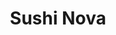 ---
layout: place
title: "Sushi Nova"
permalink: /illinois/westmont/sushi-nova.html
stateAbbr: IL
stateName: Illinois
cityName: Westmont
seo:
  name: "Sushi Nova"
  type: Restaurant
  links: null
description: "Looking for sushi in Westmont, Illinois? Check out Sushi Nova for a delightful Japanese dining experience. Enjoy a variety of sushi and other dishes in a wel..."
place_id: ChIJleMRE0xPDogRMWwWjSMKH8U
photos:
  - name: >-
      places/ChIJleMRE0xPDogRMWwWjSMKH8U/photos/AeeoHcIcMCqC8NaOYxytme4YJaTAFfZ31EMOCnCZkS8B4O0Ng4YLAzx9pL3NzpXXallYNza7QO7DaYWzOCck0_J3UqKxRGSW6nOvguNpZCvYTBhUNGveioqI5-g0BXYpdsgABeKhABkaRjXRDdu4uM0FoTbJU64SuSjiiZ-AskWHsstImcQUlROBABOXtxnWPrYibzseNCoCkfwFwiE-3RJKz7Z8TtAcDvWHuluCl5WMKOoAexsNevxvhgMKe9Fj2D8C5M_MjUUOCuY7ROZaQbjQPlgVeG6OboXTZtQtvIEbwivF-fu61-rt5hl-acrAd5tWXZNXH5P1NzAKC9trybTHDIFvQEs2Yc8JCuApkym4tMH7b1uOmzZ4qlQTnwNP68_xMPjb9uEwZ0gO5ArrYlydlE4hj-dx1mQqvquS2aYow_xFIy6F
    widthPx: 4032
    heightPx: 3024
    authorAttributions:
      - displayName: W. Sam Donnell
        uri: https://maps.google.com/maps/contrib/113741064490355895303
        photoUri: >-
          https://lh3.googleusercontent.com/a-/ALV-UjW4LGEPct0SHDv6fFCvHiLECoWkEge2_UylE0ljpdEImSjAsHChYw=s100-p-k-no-mo
    flagContentUri: >-
      https://www.google.com/local/imagery/report/?cb_client=maps_api_places.places_api&image_key=!1e10!2sCIHM0ogKEICAgIC6gbLH_wE&hl=en-US
    googleMapsUri: >-
      https://www.google.com/maps/place//data=!3m4!1e2!3m2!1sCIHM0ogKEICAgIC6gbLH_wE!2e10!4m2!3m1!1s0x880e4f4c1311e395:0xc51f0a238d166c31
  - name: >-
      places/ChIJleMRE0xPDogRMWwWjSMKH8U/photos/AeeoHcLUWvmL03MQCHPdrY3q7xbOl6Yxl4mpr7gSZi5-VT5_C4XwPlLawiHFQbREyyrYUHFc1FJL96cdWtSHJsYlvJKveSjMOoKvsBLphn-4jhN_AmF1wKFyZp80bN5EfltkIwLGPWsiq14mniff8NaQZC6r3yHZrEVMjqLJEKCqdTRKfc4dS2UjLM1zcLP4ZYpnuspDdVKqCpFrp5svPyzwtng6wf2GYnout4USgq4NrdD1o8n6lc58zo5B83EafoxcUlCqvAsR7mOAoCe5Od6Xbc67Jxa-NR1ALbPRTNBG1Vn1FA
    widthPx: 4288
    heightPx: 2848
    authorAttributions:
      - displayName: Sushi Nova
        uri: https://maps.google.com/maps/contrib/101253737741597460183
        photoUri: >-
          https://lh3.googleusercontent.com/a-/ALV-UjUxwfl92aiBjBdOnP9-R7evM0AY4L7HsdyQU5_SoKY9wkjVe3bo=s100-p-k-no-mo
    flagContentUri: >-
      https://www.google.com/local/imagery/report/?cb_client=maps_api_places.places_api&image_key=!1e10!2sAF1QipMCTUqxwn1fOTnE8P5XKDhQAtFtUi4LOACKH4fQ&hl=en-US
    googleMapsUri: >-
      https://www.google.com/maps/place//data=!3m4!1e2!3m2!1sAF1QipMCTUqxwn1fOTnE8P5XKDhQAtFtUi4LOACKH4fQ!2e10!4m2!3m1!1s0x880e4f4c1311e395:0xc51f0a238d166c31
  - name: >-
      places/ChIJleMRE0xPDogRMWwWjSMKH8U/photos/AeeoHcKeJNpiDtXZMpL4BTF5RGf9H89yx86JWE6czqQrHs8Py5Zg6CJb0bKAHJF5zkdRYpeZ84iAleKVYBQtWW1BRmCQvxauSk3JDexzcgSpzO-KOix40mSaNZCQTjHq5IfsyujFwK2c5BXxsr7sItzMEcyYBe43dHINluNqZhIJpxVZ90oYLAvxXiu_FnCmOhysHHFr7lmyzAgLtq2yMZ2PK3RDZ9UnAXzSdm1Ub_UbKdPWdtjXZMwzXXVAZcFO_9Js57Jnb_lz2PnaYoywbl7pIUglSGquwHBtf4FA0g1jKGI1mw
    widthPx: 1209
    heightPx: 1625
    authorAttributions:
      - displayName: Sushi Nova
        uri: https://maps.google.com/maps/contrib/101253737741597460183
        photoUri: >-
          https://lh3.googleusercontent.com/a-/ALV-UjUxwfl92aiBjBdOnP9-R7evM0AY4L7HsdyQU5_SoKY9wkjVe3bo=s100-p-k-no-mo
    flagContentUri: >-
      https://www.google.com/local/imagery/report/?cb_client=maps_api_places.places_api&image_key=!1e10!2sAF1QipN1MV_IFGwTVB4aNqGYU6zOUlEqRO4atPIyP-8i&hl=en-US
    googleMapsUri: >-
      https://www.google.com/maps/place//data=!3m4!1e2!3m2!1sAF1QipN1MV_IFGwTVB4aNqGYU6zOUlEqRO4atPIyP-8i!2e10!4m2!3m1!1s0x880e4f4c1311e395:0xc51f0a238d166c31
  - name: >-
      places/ChIJleMRE0xPDogRMWwWjSMKH8U/photos/AeeoHcJfACb3OYK4FZjtkfGISCHETwQbAcJwV5rcgCe1m4n43d8AqPrQYIdnCHBZhUJ13LK52MyqrjlEoHpTYDqdGljnuh-NyclH5kfGDOcY614pFpCQtMjg6nIclUcnhnnMHFwWTLhSnTJYaJ60elrMhxh-4K_fM1nMbcBzKrwgUMAzxv5NcbMh-2QQ9uC52ltLFUW4ozAQ5IQw4xsLTnGFThXLgRu4l1OxLazYoK8H6O28foDeI7o7UxS-1MwSu47WhGnRlXLHjBX9l7V44RtHVyjeagfsf_i00gMatziC-SF2Rw-ykTkXIiiQRu0a81OHR931T2e4hF5aIJo01kmo_-Y-OLl2bV7JKXiz6blFk8wMBjeguA065tqCUpRaS7IN1npBEodrDh-EpAKHu2hydrz1JZ7poqmgXZblFcGHJ5g
    widthPx: 4032
    heightPx: 3024
    authorAttributions:
      - displayName: Joyce Fenner
        uri: https://maps.google.com/maps/contrib/117219238351389256329
        photoUri: >-
          https://lh3.googleusercontent.com/a/ACg8ocKMGhmywvZsOvagWMv8FypTgW8tIqczwSChj2b0vqLPUTGD=s100-p-k-no-mo
    flagContentUri: >-
      https://www.google.com/local/imagery/report/?cb_client=maps_api_places.places_api&image_key=!1e10!2sCIHM0ogKEICAgICP1PjfWw&hl=en-US
    googleMapsUri: >-
      https://www.google.com/maps/place//data=!3m4!1e2!3m2!1sCIHM0ogKEICAgICP1PjfWw!2e10!4m2!3m1!1s0x880e4f4c1311e395:0xc51f0a238d166c31
  - name: >-
      places/ChIJleMRE0xPDogRMWwWjSMKH8U/photos/AeeoHcJ1C9POwbVkT1IN5S7MzPb44Kas4W-MpjPQfXN8UvCzmgbsl7-E6a2V70uUqNqgvoSpADstjul7LR5Ch8ch3F4zCrqBjcj9CP36emspBV0_flgZDNjCR-gLqmXl0hccfwOwaMARCh3pibr7dbxATw8KMWhw8maJTzDMy3JWu6A-dlHCuDNNd2hj7AjEimXj24VklicsqsPeaJ0qXEIHXG_1Gf1nlzJDFk8UHYZSEC6zCCaL7_6p_yFyPVff3XcdDriCq4L_hZNqWqT_XWDdwQ3jJ3sf8YCh7cfX-mX8USWeEDaAx3vufkRRbAte8aeCmSDvs2fiMESpAxt-04HWmXQ-IreOs58dvWnIxWnAY90MBIw56kSJeULixfJsD-WReqFZfMbvhOlglChUSZqZywSqMZ5GLQ3KOUY2h1i1l85s7WER
    widthPx: 4032
    heightPx: 3024
    authorAttributions:
      - displayName: Brent Ong
        uri: https://maps.google.com/maps/contrib/106278977839432248141
        photoUri: >-
          https://lh3.googleusercontent.com/a/ACg8ocKve_nIy6qTK0pD-VP_jQOlOnYVajALO7XtAyq-RBSoqBJdUQ=s100-p-k-no-mo
    flagContentUri: >-
      https://www.google.com/local/imagery/report/?cb_client=maps_api_places.places_api&image_key=!1e10!2sCIHM0ogKEICAgIDJ6qTk7QE&hl=en-US
    googleMapsUri: >-
      https://www.google.com/maps/place//data=!3m4!1e2!3m2!1sCIHM0ogKEICAgIDJ6qTk7QE!2e10!4m2!3m1!1s0x880e4f4c1311e395:0xc51f0a238d166c31
  - name: >-
      places/ChIJleMRE0xPDogRMWwWjSMKH8U/photos/AeeoHcI2owHRzejOdkSx6kIqNUdz7ykTGOXPAL2uyC0o2Nh0tIG2yra6tBh_8Lful20jWz5DXMYdtarabN04a432vHSkA9TzkSxtP844ojzlGZaZJs0kHpti4i6-mGh9REn6BQDA1A3Rci0ppIFww1RvOzOVFings92niW8nQi5zxAXlVnARJWFGLhQzVOBNbEf34yRhqhpa2j0HwiEANvoEOch16ekgplDxkT2X5Jh4wIPni6rPsAAFtRYDIaDUHmSebJYjy9p7wV0xkTYejYwkaJVb1s93HjCj9T9xqZyXgQ1DBtIskSBGvAHyOSTWaJM6l_DLFhZguwR_p2NxcsY9PdIHLigM9G6ym1ol1Sms_HUK0z-eh2vPZU0JjOmXHXf6D8v5sjWRNBQlMoyEBoQ8sREMssHxnEgE39i4VYGHEjeYgpI
    widthPx: 4000
    heightPx: 2252
    authorAttributions:
      - displayName: Devin Thompson
        uri: https://maps.google.com/maps/contrib/107583406520129072295
        photoUri: >-
          https://lh3.googleusercontent.com/a-/ALV-UjUNxbvsgccKti3BLF-fAD9UuFs4q7gxGmyiS6pmeSCl3XdoZ84s6Q=s100-p-k-no-mo
    flagContentUri: >-
      https://www.google.com/local/imagery/report/?cb_client=maps_api_places.places_api&image_key=!1e10!2sCIHM0ogKEICAgICnpZeN0wE&hl=en-US
    googleMapsUri: >-
      https://www.google.com/maps/place//data=!3m4!1e2!3m2!1sCIHM0ogKEICAgICnpZeN0wE!2e10!4m2!3m1!1s0x880e4f4c1311e395:0xc51f0a238d166c31
  - name: >-
      places/ChIJleMRE0xPDogRMWwWjSMKH8U/photos/AeeoHcJfGvvLIL1iVay3zqScYwh1XcH_5UAvGH31n5x-EmL-hoUVT5MUFBzDetA2AT2loNdUa7rktJi0fW1VHfQhitXRY_4cRZEuDI42KWIdSK5rG2YZGj_HVdbedvLNycFJ4O0QOFUVHXcWTo7SlApceN2Wi07wRUZa3MCnK_U_FDq8Sde8DAlDU8vcsJNKBTUM7x-fRpuAOPwUlU9fTBFoinSq0YYF1obs6XVnNMk-AdrtmIetv0sF7XGWBtDDx7JUMB08laUn3xYB23pBq3VXxSW5zwHClUwrQbbw8-mf0FA-iA
    widthPx: 2547
    heightPx: 2359
    authorAttributions:
      - displayName: Sushi Nova
        uri: https://maps.google.com/maps/contrib/101253737741597460183
        photoUri: >-
          https://lh3.googleusercontent.com/a-/ALV-UjUxwfl92aiBjBdOnP9-R7evM0AY4L7HsdyQU5_SoKY9wkjVe3bo=s100-p-k-no-mo
    flagContentUri: >-
      https://www.google.com/local/imagery/report/?cb_client=maps_api_places.places_api&image_key=!1e10!2sAF1QipOSXvmrrtF8DO6lpigRJFZHsioWKyOMgxLES0Ex&hl=en-US
    googleMapsUri: >-
      https://www.google.com/maps/place//data=!3m4!1e2!3m2!1sAF1QipOSXvmrrtF8DO6lpigRJFZHsioWKyOMgxLES0Ex!2e10!4m2!3m1!1s0x880e4f4c1311e395:0xc51f0a238d166c31
  - name: >-
      places/ChIJleMRE0xPDogRMWwWjSMKH8U/photos/AeeoHcKsUvOB0RlNqvuvZhbdmDXsGsNrDvo0GT72o7oQS2bD4Bm1x-vfINYx8NWWjsXuA7d_ZoKAQ6W-bFHMS11K8hDeySzNVkvjBoSzLQlNgtKP3650E_ItTIYxhyZ34ERzZjMXlF60j42IWyNa-kokkcr6Buf0HWUAXHKvKWIdi_-yuooZiOde_DZ_RUmBLUOZIagyJzVlWaRQOgWuBV9Ad7oFh6Xbd6RORTZBdv2hUpyIoXmh5TplyIV0juekzx_LMyTjkQ2gO4G22zWQsQbcDcBClUxKp0CNXt7CIzjQj5nIXo0a6oj5muoYTPqvCUhat7KA6RNVRPbh0nvOHVzNJrkMgyftVE67IdDMlZ8C9OXsrwDuCNNrTBgDbO4ggrh7oiirU6mWFkFeYStEc7_mMiLnfDq9sRjSgSp9p0luSmg-9-PY
    widthPx: 1816
    heightPx: 4032
    authorAttributions:
      - displayName: Sum Lau
        uri: https://maps.google.com/maps/contrib/100533725489474099908
        photoUri: >-
          https://lh3.googleusercontent.com/a-/ALV-UjVG71sdGmAnp-fCMq11FL28NNwIsELf0oxBOtW2ShxgSFFRKYf4=s100-p-k-no-mo
    flagContentUri: >-
      https://www.google.com/local/imagery/report/?cb_client=maps_api_places.places_api&image_key=!1e10!2sCIHM0ogKEICAgID9--e44QE&hl=en-US
    googleMapsUri: >-
      https://www.google.com/maps/place//data=!3m4!1e2!3m2!1sCIHM0ogKEICAgID9--e44QE!2e10!4m2!3m1!1s0x880e4f4c1311e395:0xc51f0a238d166c31
  - name: >-
      places/ChIJleMRE0xPDogRMWwWjSMKH8U/photos/AeeoHcKwS0P7JS5hUB-QFSv46y8wz6CJDce4JTpZIg8rZgw_JQ8dFdr0TBzReyUeL0Sb-DFWMTS48HYIVa7V8Ea93hc5BGR3YXFwpE-7Ojvs6DMZuXWLnrufMDpoECNWvaEKrMKGyi5NUO622XMB_q7nLBICKJPY12Q5uekkZ6xLAUmJ9gljF44a3ezNRmaqzh9QgCTf8BRcSkiOte7hKouFjr5YUcPkEzfkU4sMc7Od41lod5kYOKvD0J1xh3Unln65yhPtYsudJfJDgXnSEAHl9d3qPLNsjgE1I4nth4UbVtLNgpbHpBMuXVHmYkEVxSnsAnUa6AzvEaBkbHznJME0UApd-WhHNrEbp13QghLcqvS-SylPNzX3vCVKJ7ikcb07fTzOV2XrQa04_lhhS2Mk3_7Ku8hhmd_M6vg2scViSToisScM
    widthPx: 3897
    heightPx: 2466
    authorAttributions:
      - displayName: Tony Ma
        uri: https://maps.google.com/maps/contrib/109888470261891266597
        photoUri: >-
          https://lh3.googleusercontent.com/a-/ALV-UjXLUyuEpimXEBFpIe4CHwiAqgRsTCVQxR7rc3swN-OVqFiy7Y0H=s100-p-k-no-mo
    flagContentUri: >-
      https://www.google.com/local/imagery/report/?cb_client=maps_api_places.places_api&image_key=!1e10!2sCIHM0ogKEICAgIC1tO-ooQE&hl=en-US
    googleMapsUri: >-
      https://www.google.com/maps/place//data=!3m4!1e2!3m2!1sCIHM0ogKEICAgIC1tO-ooQE!2e10!4m2!3m1!1s0x880e4f4c1311e395:0xc51f0a238d166c31
  - name: >-
      places/ChIJleMRE0xPDogRMWwWjSMKH8U/photos/AeeoHcLOrRZ4-0_ks5UojSUJ-ayXr92M0BG_FhkbDSpDKTUNfSxq5He2k22pYXfoNk2eBuS_gwUiRNWCdAhClTRwTnop_yWGyKQQsPI4YpoG7Lid3YOWp1sejFSXxGCFNNdS-xudbvwYzFpVrV9O-G87gWKwKD_e6XiHGJoFstT9_8tjLnsfhIqif6m8uD1SkWF5P6ZVRe7P59Kw1pdi88NLr2jUp_0MhT8AatsrqgN5ju1guOukxkWlO-cGpNfNsAEVJtYIycHUI31YP7D9qO4hiQ5TH95rbVI8kJO-BycseChRCM0OfjyQs0ZaKl6oLGWwDsPIe90aJCAKt1cCWZVZP6cQJsjfgn33j48HdaAGXhJ4VjoI0Wv0sDIYEFAwZo873_Eln2vVrF8pv8g6ao7L2ViIug6OhnWdmUEqTB_SYQQ46A
    widthPx: 3024
    heightPx: 4032
    authorAttributions:
      - displayName: Brent Ong
        uri: https://maps.google.com/maps/contrib/106278977839432248141
        photoUri: >-
          https://lh3.googleusercontent.com/a/ACg8ocKve_nIy6qTK0pD-VP_jQOlOnYVajALO7XtAyq-RBSoqBJdUQ=s100-p-k-no-mo
    flagContentUri: >-
      https://www.google.com/local/imagery/report/?cb_client=maps_api_places.places_api&image_key=!1e10!2sCIHM0ogKEICAgIDJ6qTkbQ&hl=en-US
    googleMapsUri: >-
      https://www.google.com/maps/place//data=!3m4!1e2!3m2!1sCIHM0ogKEICAgIDJ6qTkbQ!2e10!4m2!3m1!1s0x880e4f4c1311e395:0xc51f0a238d166c31
address: 677 N Cass Ave, Westmont, IL 60559, USA
street: 677 N Cass Ave
city: Westmont
state: IL
zip: '60559'
country: USA
neighborhood: null
latitude: '41.812680'
longitude: '-87.975072'
accessibility_options:
  wheelchairAccessibleParking: true
  wheelchairAccessibleEntrance: true
  wheelchairAccessibleRestroom: true
  wheelchairAccessibleSeating: true
business_status: OPERATIONAL
name: Sushi Nova
google_maps_links:
  directionsUri: >-
    https://www.google.com/maps/dir//''/data=!4m7!4m6!1m1!4e2!1m2!1m1!1s0x880e4f4c1311e395:0xc51f0a238d166c31!3e0
  placeUri: https://maps.google.com/?cid=14204082897557023793
  writeAReviewUri: >-
    https://www.google.com/maps/place//data=!4m3!3m2!1s0x880e4f4c1311e395:0xc51f0a238d166c31!12e1
  reviewsUri: >-
    https://www.google.com/maps/place//data=!4m4!3m3!1s0x880e4f4c1311e395:0xc51f0a238d166c31!9m1!1b1
  photosUri: >-
    https://www.google.com/maps/place//data=!4m3!3m2!1s0x880e4f4c1311e395:0xc51f0a238d166c31!10e5
primary_type: Sushi Restaurant
opening_hours:
  regular: null
  current: null
secondary_opening_hours:
  regular:
    weekdayDescriptions: null
    type: null
  current:
    weekdayDescriptions: null
    type: null
phone: null
price_level: null
price_range: null
rating: null
rating_count: 0
website: null
reviews: null
parking_options: null
payment_options: null
allow_dogs: null
curbside_pickup: null
delivery: null
dine_in: null
good_for_children: null
good_for_groups: null
good_for_sports: null
live_music: null
menu_for_children: null
outdoor_seating: null
reservable: null
restroom: null
serves_beer: null
serves_breakfast: null
serves_brunch: null
serves_cocktails: null
serves_coffee: null
serves_dinner: null
serves_dessert: null
serves_lunch: null
serves_vegetarian_food: null
serves_wine: null
takeout: null
summary: null

---